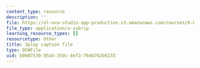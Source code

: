 ```yaml
---
content_type: resource
description: ''
file: https://ol-ocw-studio-app-production.s3.amazonaws.com/courses/9-00-introduction-to-psychology-fall-2004/b000753095a535dc4ef37646762b6233_10501.srt
file_type: application/x-subrip
learning_resource_types: []
resourcetype: Other
title: 3play caption file
type: OCWFile
uid: b0007530-95a5-35dc-4ef3-7646762b6233
---
```

